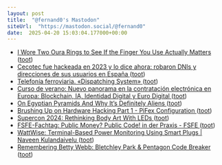 ```yaml
---
layout: post
title:  "@fernand0's Mastodon"
siteUrl:  "https://mastodon.social/@fernand0"
date:  2025-04-20 15:03:04.177000+00:00
---
```

*  [I Wore Two Oura Rings to See If the Finger You Use Actually Matters ](https://lifehacker.com/health/which-finger-wear-oura-rin) ([toot](https://mastodon.social/@fernand0/114370896473393874))
*  [Cecotec fue hackeada en 2023 y lo dice ahora: robaron DNIs y direcciones de sus usuarios en España ](https://www.adslzone.net/noticias/seguridad/cecotec-hackeada-dnis-direcciones) ([toot](https://mastodon.social/@fernand0/114370848999152378))
*  [Telefonía ferroviaria. «Dispatching System» ](https://historiatelefonia.com/2025/03/10/telefonia-ferroviaria-dispatching-system) ([toot](https://mastodon.social/@fernand0/114370546823454427))
*  [Curso de verano: Nuevo panorama en la contratación electrónica en Europa: Blockchain, IA, Identidad Digital y Euro Digital ](https://www.millenniumdipr.com/n-764-curso-de-verano-nuevo-panorama-en-la-contratacion-electronica-en-europa-blockchain-ia-identida) ([toot](https://mastodon.social/@fernand0/114370380417730161))
*  [On Egyptian Pyramids And Why It’s Definitely Aliens ](https://hackaday.com/2025/04/01/on-egyptian-pyramids-and-why-its-definitely-aliens) ([toot](https://mastodon.social/@fernand0/114369984604122982))
*  [Brushing Up on Hardware Hacking Part 1 - PiFex Configuration ](https://voidstarsec.com/blog/pifex-pige) ([toot](https://mastodon.social/@fernand0/114369786114227778))
*  [Supercon 2024: Rethinking Body Art With LEDs ](https://hackaday.com/2025/04/02/supercon-2024-rethinking-body-art-with-leds) ([toot](https://mastodon.social/@fernand0/114369480590124209))
*  [FSFE-Fachtag: Public Money? Public Code! in der Praxis - FSFE ](https://fsfe.org/news/2025/news-20250310-01.htm) ([toot](https://mastodon.social/@fernand0/114369278812097843))
*  [WattWise: Terminal-Based Power Monitoring Using Smart Plugs \| Naveen Kulandaivelu ](https://www.naveen.ing/cli-for-smartplugs) ([toot](https://mastodon.social/@fernand0/114367673435931363))
*  [Remembering Betty Webb: Bletchley Park & Pentagon Code Breaker ](https://hackaday.com/2025/04/03/remembering-betty-webb-bletchley-park-pentagon-code-breaker) ([toot](https://mastodon.social/@fernand0/114365872812437185))

